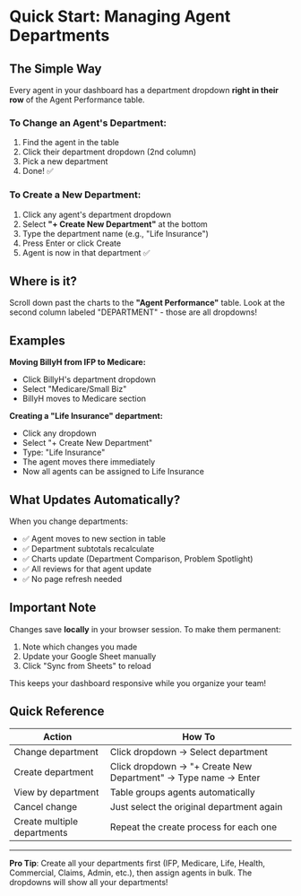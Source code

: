 # Quick Start: Managing Agent Departments

## The Simple Way

Every agent in your dashboard has a department dropdown **right in their row** of the Agent Performance table.

### To Change an Agent's Department:
1. Find the agent in the table
2. Click their department dropdown (2nd column)
3. Pick a new department
4. Done! ✅

### To Create a New Department:
1. Click any agent's department dropdown
2. Select **"+ Create New Department"** at the bottom
3. Type the department name (e.g., "Life Insurance")
4. Press Enter or click Create
5. Agent is now in that department ✅

## Where is it?

Scroll down past the charts to the **"Agent Performance"** table. Look at the second column labeled "DEPARTMENT" - those are all dropdowns!

## Examples

**Moving BillyH from IFP to Medicare:**
- Click BillyH's department dropdown
- Select "Medicare/Small Biz"
- BillyH moves to Medicare section

**Creating a "Life Insurance" department:**
- Click any dropdown
- Select "+ Create New Department"
- Type: "Life Insurance"
- The agent moves there immediately
- Now all agents can be assigned to Life Insurance

## What Updates Automatically?

When you change departments:
- ✅ Agent moves to new section in table
- ✅ Department subtotals recalculate
- ✅ Charts update (Department Comparison, Problem Spotlight)
- ✅ All reviews for that agent update
- ✅ No page refresh needed

## Important Note

Changes save **locally** in your browser session. To make them permanent:
1. Note which changes you made
2. Update your Google Sheet manually
3. Click "Sync from Sheets" to reload

This keeps your dashboard responsive while you organize your team!

## Quick Reference

| Action | How To |
|--------|--------|
| Change department | Click dropdown → Select department |
| Create department | Click dropdown → "+ Create New Department" → Type name → Enter |
| View by department | Table groups agents automatically |
| Cancel change | Just select the original department again |
| Create multiple departments | Repeat the create process for each one |

---

**Pro Tip**: Create all your departments first (IFP, Medicare, Life, Health, Commercial, Claims, Admin, etc.), then assign agents in bulk. The dropdowns will show all your departments!
